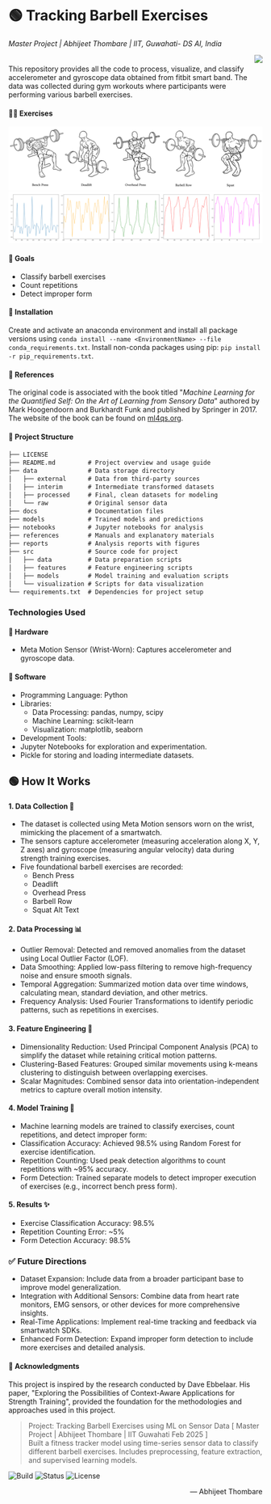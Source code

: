 # 🟢 Tracking Barbell Exercises
*Master Project | Abhijeet Thombare | IIT, Guwahati- DS AI, India*
<div align="right">
  <img src="https://img.shields.io/badge/abhithombare45-black" />
</div>
This repository provides all the code to process, visualize, and classify accelerometer and gyroscope data obtained from fitbit smart band. The data was collected during gym workouts where participants were performing various barbell exercises.

#### 🏋️‍♂️ Exercises 
![Barbell exercise examples](images/barbell_exercises.png)
![Barbell exercise graphs](images/graphs.png)

#### 📌 Goals 
* Classify barbell exercises
* Count repetitions
* Detect improper form 

#### 🧬 Installation 
Create and activate an anaconda environment and install all package versions using `conda install --name <EnvironmentName> --file conda_requirements.txt`. Install non-conda packages using pip: `pip install -r pip_requirements.txt`.

#### 🚀 References  
The original code is associated with the book titled "*Machine Learning for the Quantified Self: On the Art of Learning from Sensory Data*"
authored by Mark Hoogendoorn and Burkhardt Funk and published by Springer in 2017. The website of the book can be found on [ml4qs.org](https://ml4qs.org/).

#### 📁 Project Structure 

```
├── LICENSE
├── README.md         # Project overview and usage guide
├── data              # Data storage directory
│   ├── external      # Data from third-party sources
│   ├── interim       # Intermediate transformed datasets
│   ├── processed     # Final, clean datasets for modeling
│   └── raw           # Original sensor data
├── docs              # Documentation files
├── models            # Trained models and predictions
├── notebooks         # Jupyter notebooks for analysis
├── references        # Manuals and explanatory materials
├── reports           # Analysis reports with figures
├── src               # Source code for project
│   ├── data          # Data preparation scripts
│   ├── features      # Feature engineering scripts
│   ├── models        # Model training and evaluation scripts
│   └── visualization # Scripts for data visualization
└── requirements.txt  # Dependencies for project setup
```

###  Technologies Used

####  🧰 Hardware 
  + Meta Motion Sensor (Wrist-Worn): Captures accelerometer and gyroscope data.

####  🧠 Software 

  - Programming Language: Python
  - Libraries:
      * Data Processing: pandas, numpy, scipy
      * Machine Learning: scikit-learn
      * Visualization: matplotlib, seaborn
  - Development Tools:
  - Jupyter Notebooks for exploration and experimentation.
  - Pickle for storing and loading intermediate datasets.

##  🟢 How It Works 

####  1. Data Collection 📡
  - The dataset is collected using Meta Motion sensors worn on the wrist, mimicking the placement of a smartwatch.
  - The sensors capture accelerometer (measuring acceleration along X, Y, Z axes) and gyroscope (measuring angular velocity) data during strength training exercises.
  - Five foundational barbell exercises are recorded:
      -  Bench Press
      - Deadlift
      - Overhead Press
      - Barbell Row
      - Squat Alt Text

####  2. Data Processing 📊 
  - Outlier Removal: Detected and removed anomalies from the dataset using Local Outlier Factor (LOF).
  - Data Smoothing: Applied low-pass filtering to remove high-frequency noise and ensure smooth signals.
  - Temporal Aggregation: Summarized motion data over time windows, calculating mean, standard deviation, and other metrics.
  - Frequency Analysis: Used Fourier Transformations to identify periodic patterns, such as repetitions in exercises.

####  3. Feature Engineering 🔐 
  - Dimensionality Reduction: Used Principal Component Analysis (PCA) to simplify the dataset while retaining critical motion patterns.
  - Clustering-Based Features: Grouped similar movements using k-means clustering to distinguish between overlapping exercises.
  - Scalar Magnitudes: Combined sensor data into orientation-independent metrics to capture overall motion intensity.

####  4. Model Training 🔄
  - Machine learning models are trained to classify exercises, count repetitions, and detect improper form:
  - Classification Accuracy: Achieved 98.5% using Random Forest for exercise identification.
  - Repetition Counting: Used peak detection algorithms to count repetitions with ~95% accuracy.
  - Form Detection: Trained separate models to detect improper execution of exercises (e.g., incorrect bench press form).

####  5. Results ✨
  - Exercise Classification Accuracy: 98.5%
  - Repetition Counting Error: ~5%
  - Form Detection Accuracy: 98.5%

###  ✅ Future Directions
  -  Dataset Expansion: Include data from a broader participant base to improve model generalization.
  -  Integration with Additional Sensors: Combine data from heart rate monitors, EMG sensors, or other devices for more comprehensive insights.
  -  Real-Time Applications: Implement real-time tracking and feedback via smartwatch SDKs.
  -  Enhanced Form Detection: Expand improper form detection to include more exercises and detailed analysis.

#### 🤝 Acknowledgments 
This project is inspired by the research conducted by Dave Ebbelaar. His paper, "Exploring the Possibilities of Context-Aware Applications for Strength Training", provided the foundation for the methodologies and approaches used in this project.


> Project: Tracking Barbell Exercises using ML on Sensor Data [ Master Project | Abhijeet Thombare | IIT Guwahati Feb 2025 ]  
> Built a fitness tracker model using time-series sensor data to classify different barbell exercises. Includes preprocessing, feature extraction, and supervised learning models.  

![Build](https://img.shields.io/badge/build-abhithombare45-orange)
![Status](https://img.shields.io/badge/Status-COMPLETED-green)
![License](https://img.shields.io/badge/license-IITG-blue)
<p align="right">— Abhijeet Thombare  </p>
